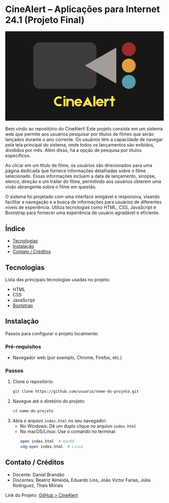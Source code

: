 # CineAlert – Aplicações para Internet 24.1 (Projeto Final)

![Logo do Projeto](img\logo-with-title.png)

Bem vindo ao repositório do CineAlert!
Este projeto consiste em um sistema web que permite aos usuários pesquisar por títulos de filmes que serão lançados durante o ano corrente. Os usuários têm a capacidade de navegar pela tela principal do sistema, onde todos os lançamentos são exibidos, divididos por mês. Além disso, há a opção de pesquisa por títulos específicos.

Ao clicar em um título de filme, os usuários são direcionados para uma página dedicada que fornece informações detalhadas sobre o filme selecionado. Essas informações incluem a data de lançamento, sinopse, elenco, direção e um trailer do filme, permitindo aos usuários obterem uma visão abrangente sobre o filme em questão.

O sistema foi projetado com uma interface amigável e responsiva, visando facilitar a navegação e a busca de informações para usuários de diferentes níveis de experiência. Utiliza tecnologias como HTML, CSS, JavaScript e Bootstrap para fornecer uma experiência de usuário agradável e eficiente.


## Índice


- [Tecnologias](#tecnologias)
- [Instalação](#instalação)
- [Contato / Créditos](#contato)



## Tecnologias

Lista das principais tecnologias usadas no projeto:

- HTML
- CSS
- JavaScript
- [Bootstrap](https://getbootstrap.com/)

## Instalação

Passos para configurar o projeto localmente: 

### Pré-requisitos

- Navegador web (por exemplo, Chrome, Firefox, etc.)

### Passos

1. Clone o repositório:
    ```bash
    git clone https://github.com/usuario/nome-do-projeto.git
    ```
2. Navegue até o diretório do projeto:
    ```bash
    cd nome-do-projeto
    ```
3. Abra o arquivo `index.html` no seu navegador:
    - No Windows: Dê um duplo clique no arquivo `index.html`
    - No macOS/Linux: Use o comando no terminal:
      ```bash
      open index.html  # macOS
      xdg-open index.html  # Linux
      ```


## Contato / Créditos

- Docente: Daniel Brandão
- Discentes: Beatriz Almeida, Eduardo Lins, João Victor Farias, Júlia Rodriguez, Thaís Morais

Link do Projeto: [GitHub > CineAlert](https://github.com/beaalmeidas/CineAlert-SiteApParaInternet)
